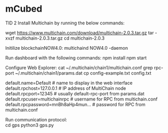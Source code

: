 # mCubed
TID 2
Install Multichain by running the below commands:

wget https://www.multichain.com/download/multichain-2.0.3.tar.gz
tar -xvzf multichain-2.0.3.tar.gz
cd multichain-2.0.3

Initilize blockchainNOW4.0:
multichaind NOW4.0 -daemon

Run dashboard with the following commands:
npm install
npm start

Configure Web Explorer:
cat ~/.multichain/chain1/multichain.conf
grep rpc-port ~/.multichain/chain1/params.dat
cp config-example.txt config.txt

default.name=Default                # name to display in the web interface
default.rpchost=127.0.0.1           # IP address of MultiChain node
default.rpcport=12345               # usually default-rpc-port from params.dat
default.rpcuser=multichainrpc       # username for RPC from multichain.conf
default.rpcpassword=mnBh8aHp4mun... # password for RPC from multichain.conf

Run communication protocol:  
cd gps
python3 gps.py


